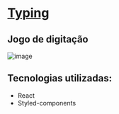 # [Typing](https://typing-orcin-sigma.vercel.app/)

## Jogo de digitação

![image](https://user-images.githubusercontent.com/68666964/133846990-ea60b50a-8793-4b3a-86da-011ae8d88099.png)

## Tecnologias utilizadas:

- React
- Styled-components

